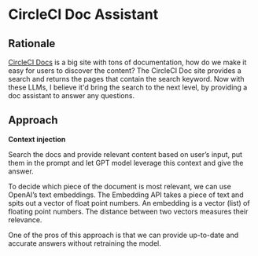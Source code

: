 # CircleCI Doc Assistant

## Rationale
[CircleCI Docs](https://circleci.com/docs/) is a big site with tons of documentation, how do we make it easy for users to discover the content? The CircleCI Doc site provides a search and returns the pages that contain the search keyword. Now with these LLMs, I believe it'd bring the search to the next level, by providing a doc assistant to answer any questions.

## Approach

**Context injection**

Search the docs and provide relevant content based on user’s input, put them in the prompt and let GPT model leverage this context and give the answer.

To decide which piece of the document is most relevant, we can use OpenAI’s text embeddings. The Embedding API takes a piece of text and spits out a vector of float point numbers. An embedding is a vector (list) of floating point numbers. The distance between two vectors measures their relevance.

One of the pros of this approach is that we can provide up-to-date and accurate answers without retraining the model.
